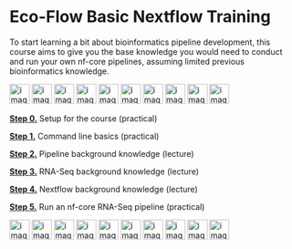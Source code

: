 # Eco-Flow Basic Nextflow Training

To start learning a bit about bioinformatics pipeline development, this course aims to give you the base knowledge you would need to conduct and run your own nf-core pipelines, assuming limited previous bioinformatics knowledge.

<img width="35" alt="image" src="https://github.com/Eco-Flow/training/assets/9978862/93440255-55bc-4769-9b47-c49fafc161d3">
<img width="35" alt="image" src="https://github.com/Eco-Flow/training/assets/9978862/93440255-55bc-4769-9b47-c49fafc161d3">
<img width="35" alt="image" src="https://github.com/Eco-Flow/training/assets/9978862/93440255-55bc-4769-9b47-c49fafc161d3">
<img width="35" alt="image" src="https://github.com/Eco-Flow/training/assets/9978862/93440255-55bc-4769-9b47-c49fafc161d3">
<img width="35" alt="image" src="https://github.com/Eco-Flow/training/assets/9978862/93440255-55bc-4769-9b47-c49fafc161d3">
<img width="35" alt="image" src="https://github.com/Eco-Flow/training/assets/9978862/93440255-55bc-4769-9b47-c49fafc161d3">
<img width="35" alt="image" src="https://github.com/Eco-Flow/training/assets/9978862/93440255-55bc-4769-9b47-c49fafc161d3">
<img width="35" alt="image" src="https://github.com/Eco-Flow/training/assets/9978862/93440255-55bc-4769-9b47-c49fafc161d3">
<img width="35" alt="image" src="https://github.com/Eco-Flow/training/assets/9978862/93440255-55bc-4769-9b47-c49fafc161d3">
<img width="35" alt="image" src="https://github.com/Eco-Flow/training/assets/9978862/93440255-55bc-4769-9b47-c49fafc161d3">

[**Step 0.**](./docs/setup.md) Setup for the course (practical)

[**Step 1.**](./docs/commandline.md) Command line basics (practical)

[**Step 2.**](./docs/pipelines.md) Pipeline background knowledge (lecture)

[**Step 3.**](./docs/rnaseq.md) RNA-Seq background knowledge (lecture)

[**Step 4.**](./docs/nextflow.md) Nextflow background knowledge (lecture)

[**Step 5.**](./docs/nfcore_rnaseq.md) Run an nf-core RNA-Seq pipeline (practical)

<img width="35" alt="image" src="https://github.com/Eco-Flow/training/assets/9978862/93440255-55bc-4769-9b47-c49fafc161d3">
<img width="35" alt="image" src="https://github.com/Eco-Flow/training/assets/9978862/93440255-55bc-4769-9b47-c49fafc161d3">
<img width="35" alt="image" src="https://github.com/Eco-Flow/training/assets/9978862/93440255-55bc-4769-9b47-c49fafc161d3">
<img width="35" alt="image" src="https://github.com/Eco-Flow/training/assets/9978862/93440255-55bc-4769-9b47-c49fafc161d3">
<img width="35" alt="image" src="https://github.com/Eco-Flow/training/assets/9978862/93440255-55bc-4769-9b47-c49fafc161d3">
<img width="35" alt="image" src="https://github.com/Eco-Flow/training/assets/9978862/93440255-55bc-4769-9b47-c49fafc161d3">
<img width="35" alt="image" src="https://github.com/Eco-Flow/training/assets/9978862/93440255-55bc-4769-9b47-c49fafc161d3">
<img width="35" alt="image" src="https://github.com/Eco-Flow/training/assets/9978862/93440255-55bc-4769-9b47-c49fafc161d3">
<img width="35" alt="image" src="https://github.com/Eco-Flow/training/assets/9978862/93440255-55bc-4769-9b47-c49fafc161d3">
<img width="35" alt="image" src="https://github.com/Eco-Flow/training/assets/9978862/93440255-55bc-4769-9b47-c49fafc161d3">
